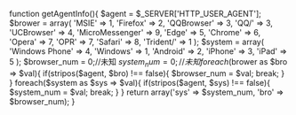 function getAgentInfo(){
        $agent = $_SERVER['HTTP_USER_AGENT'];
        $brower = array(
            'MSIE' => 1,
            'Firefox' => 2,
            'QQBrowser' => 3,
            'QQ/' => 3,
            'UCBrowser' => 4,
            'MicroMessenger' => 9,
            'Edge' => 5,
            'Chrome' => 6,
            'Opera' => 7,
            'OPR' => 7,
            'Safari' => 8,
            'Trident/' => 1
        );
        $system = array(
            'Windows Phone' => 4,
            'Windows' => 1,
            'Android' => 2,
            'iPhone' => 3,
            'iPad' => 5
        );
        $browser_num = 0;//未知
        $system_num = 0;//未知
        foreach($brower as $bro => $val){
            if(stripos($agent, $bro) !== false){
                $browser_num = $val;
                break;
            }
        }
        foreach($system as $sys => $val){
            if(stripos($agent, $sys) !== false){
                $system_num = $val;
                break;
            }
        }
        return array('sys' => $system_num, 'bro' => $browser_num);
    }
